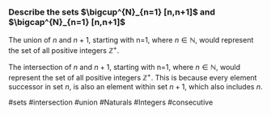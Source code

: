 ### Describe the sets $\bigcup^{N}_{n=1} [n,n+1]$ and $\bigcap^{N}_{n=1} [n,n+1]$

The union of $n$ and $n+1$, starting with n=1, where $n\in \mathbb{N}$, would represent the set of all positive integers $\mathbb{Z}^{+}$.

The intersection of $n$ and $n+1$, starting with n=1, where $n\in \mathbb{N}$, would represent the set of all positive integers $\mathbb{Z}^{+}$. This is because every element successor in set $n$, is also an element within set $n+1$, which also includes $n$.

#sets #intersection #union #Naturals #Integers #consecutive